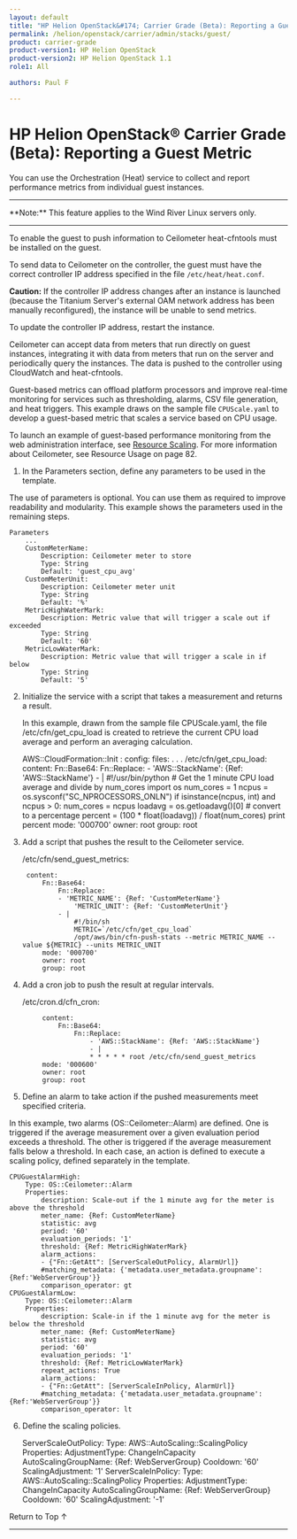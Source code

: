 ```yaml
---
layout: default
title: "HP Helion OpenStack&#174; Carrier Grade (Beta): Reporting a Guest Metric"
permalink: /helion/openstack/carrier/admin/stacks/guest/
product: carrier-grade
product-version1: HP Helion OpenStack
product-version2: HP Helion OpenStack 1.1
role1: All

authors: Paul F

---
```

<!--UNDER REVISION-->

<script>

function PageRefresh {
onLoad="window.refresh"
}

PageRefresh();

</script>

<!-- <p style="font-size: small;"> <a href="/helion/openstack/1.1/3rd-party-license-agreements/">&#9664; PREV</a> | <a href="/helion/openstack/1.1/">&#9650; UP</a> | NEXT &#9654; </p> -->

# HP Helion OpenStack&#174; Carrier Grade (Beta): Reporting a Guest Metric

You can use the Orchestration (Heat) service to collect and report performance metrics from individual guest instances.

<hr>
**Note:** This feature applies to the Wind River Linux servers only.
<hr>

To enable the guest to push information to Ceilometer heat-cfntools must be installed on the guest.

To send data to Ceilometer on the controller, the guest must have the correct controller IP address specified in the file `/etc/heat/heat.conf`.

**Caution:** If the controller IP address changes after an instance is launched (because the Titanium Server's external OAM network address has been manually reconfigured), the instance will be unable to send metrics. 

To update the controller IP address, restart the instance.

Ceilometer can accept data from meters that run directly on guest instances, integrating it with data from meters that run on the server and periodically query the instances. The data is pushed to the controller using CloudWatch and heat-cfntools.

Guest-based metrics can offload platform processors and improve real-time monitoring for services such as thresholding, alarms, CSV file generation, and heat triggers. This example draws on the sample file `CPUScale.yaml` to develop a guest-based metric that scales a service based on CPU usage.

To launch an example of guest-based performance monitoring from the web administration interface, see [Resource Scaling](/helion/openstack/carrier/admin/stacks/autoscale/). For more information about Ceilometer, see Resource Usage on page 82.

1. In the Parameters section, define any parameters to be used in the template.

The use of parameters is optional. You can use them as required to improve readability and modularity. This
example shows the parameters used in the remaining steps.

	Parameters
		...
		CustomMeterName:
			Description: Ceilometer meter to store
			Type: String
			Default: 'guest_cpu_avg'
		CustomMeterUnit:
			Description: Ceilometer meter unit
			Type: String
			Default: '%'
		MetricHighWaterMark:
			Description: Metric value that will trigger a scale out if exceeded
			Type: String
			Default: '60'
		MetricLowWaterMark:
			Description: Metric value that will trigger a scale in if below
			Type: String
			Default: '5'

2. Initialize the service with a script that takes a measurement and returns a result.

	In this example, drawn from the sample file CPUScale.yaml, the file /etc/cfn/get_cpu_load is created to retrieve the current CPU load average and perform an averaging calculation.

	AWS::CloudFormation::Init :
		config:
			files:
	. . .
				/etc/cfn/get_cpu_load:
					content:
						Fn::Base64:
							Fn::Replace:
						- 'AWS::StackName': {Ref: 'AWS::StackName'}
						- |
						#!/usr/bin/python
						# Get the 1 minute CPU load average and divide by num_cores
						import os
						num_cores = 1
						ncpus = os.sysconf("SC_NPROCESSORS_ONLN")
						if isinstance(ncpus, int) and ncpus > 0:
							num_cores = ncpus
						loadavg = os.getloadavg()[0]
						# convert to a percentage
						percent = (100 * float(loadavg)) / float(num_cores)
						print percent
					mode: '000700'
					owner: root
					group: root

3. Add a script that pushes the result to the Ceilometer service.

	/etc/cfn/send_guest_metrics:

		content:
			Fn::Base64:
				Fn::Replace:
				- 'METRIC_NAME': {Ref: 'CustomMeterName'}
					'METRIC_UNIT': {Ref: 'CustomMeterUnit'}
				- |
					#!/bin/sh
					METRIC=`/etc/cfn/get_cpu_load`
					/opt/aws/bin/cfn-push-stats --metric METRIC_NAME --value ${METRIC} --units METRIC_UNIT
			mode: '000700'
			owner: root
			group: root

4. Add a cron job to push the result at regular intervals.

	/etc/cron.d/cfn_cron:

			content:
				Fn::Base64:
					Fn::Replace:
						- 'AWS::StackName': {Ref: 'AWS::StackName'}
						- |
						* * * * * root /etc/cfn/send_guest_metrics
			mode: '000600'
			owner: root
			group: root

5. Define an alarm to take action if the pushed measurements meet specified criteria.

In this example, two alarms (OS::Ceilometer::Alarm) are defined. One is triggered if the average measurement over a given evaluation period exceeds a threshold. The other is triggered if the average measurement falls below a threshold. In each case, an action is defined to execute a scaling policy, defined separately in the template.

	CPUGuestAlarmHigh:
		Type: OS::Ceilometer::Alarm
		Properties:
			description: Scale-out if the 1 minute avg for the meter is above the threshold
			meter_name: {Ref: CustomMeterName}
			statistic: avg
			period: '60'
			evaluation_periods: '1'
			threshold: {Ref: MetricHighWaterMark}
			alarm_actions:
			- {"Fn::GetAtt": [ServerScaleOutPolicy, AlarmUrl]}
			#matching_metadata: {'metadata.user_metadata.groupname': {Ref:'WebServerGroup'}}
			comparison_operator: gt
	CPUGuestAlarmLow:
		Type: OS::Ceilometer::Alarm
		Properties:
			description: Scale-in if the 1 minute avg for the meter is below the threshold
			meter_name: {Ref: CustomMeterName}
			statistic: avg
			period: '60'
			evaluation_periods: '1'
			threshold: {Ref: MetricLowWaterMark}
			repeat_actions: True
			alarm_actions:
			- {"Fn::GetAtt": [ServerScaleInPolicy, AlarmUrl]}
			#matching_metadata: {'metadata.user_metadata.groupname': {Ref:'WebServerGroup'}}
			comparison_operator: lt

6. Define the scaling policies.

	ServerScaleOutPolicy:
		Type: AWS::AutoScaling::ScalingPolicy
		Properties:
			AdjustmentType: ChangeInCapacity
			AutoScalingGroupName: {Ref: WebServerGroup}
			Cooldown: '60'
			ScalingAdjustment: '1'
	ServerScaleInPolicy:
		Type: AWS::AutoScaling::ScalingPolicy
		Properties:
			AdjustmentType: ChangeInCapacity
			AutoScalingGroupName: {Ref: WebServerGroup}
			Cooldown: '60'
			ScalingAdjustment: '-1'


<a href="#top" style="padding:14px 0px 14px 0px; text-decoration: none;"> Return to Top &#8593; </a>
 
----